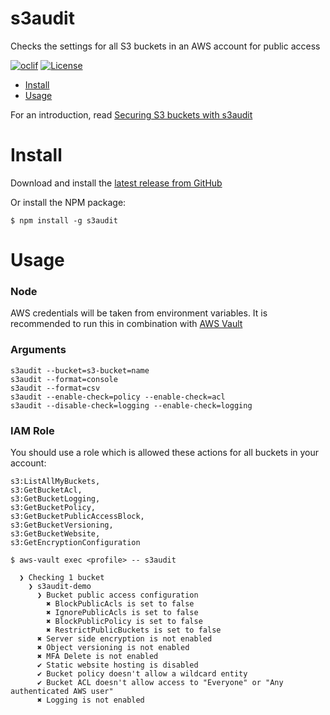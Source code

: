 s3audit
==================

Checks the settings for all S3 buckets in an AWS account for public access

[![oclif](https://img.shields.io/badge/cli-oclif-brightgreen.svg)](https://oclif.io)
[![License](https://img.shields.io/badge/License-Apache%202.0-blue.svg)](https://opensource.org/licenses/Apache-2.0)

<!-- toc -->
* [Install](#install)
* [Usage](#usage)
<!-- tocstop -->

For an introduction, read
[Securing S3 buckets with s3audit](https://medium.com/the-scale-factory/securing-s3-buckets-with-s3audit-a8cb989cb861)

# Install
<!-- install -->
Download and install the [latest release from GitHub](https://github.com/scalefactory/s3audit/releases)

Or install the NPM package:

```sh-session
$ npm install -g s3audit
```
<!-- installstop -->

# Usage
<!-- usage -->

### Node
AWS credentials will be taken from environment variables.
It is recommended to run this in combination with [AWS Vault](https://github.com/99designs/aws-vault)

### Arguments
```
s3audit --bucket=s3-bucket=name
s3audit --format=console
s3audit --format=csv
s3audit --enable-check=policy --enable-check=acl
s3audit --disable-check=logging --enable-check=logging
```

### IAM Role

You should use a role which is allowed these actions for all buckets in your account:

```
s3:ListAllMyBuckets,
s3:GetBucketAcl,
s3:GetBucketLogging,
s3:GetBucketPolicy,
s3:GetBucketPublicAccessBlock,
s3:GetBucketVersioning,
s3:GetBucketWebsite,
s3:GetEncryptionConfiguration
```

```sh-session
$ aws-vault exec <profile> -- s3audit

  ❯ Checking 1 bucket
    ❯ s3audit-demo
      ❯ Bucket public access configuration
        ✖ BlockPublicAcls is set to false
        ✖ IgnorePublicAcls is set to false
        ✖ BlockPublicPolicy is set to false
        ✖ RestrictPublicBuckets is set to false
      ✖ Server side encryption is not enabled
      ✖ Object versioning is not enabled
      ✖ MFA Delete is not enabled
      ✔ Static website hosting is disabled
      ✔ Bucket policy doesn't allow a wildcard entity
      ✔ Bucket ACL doesn't allow access to "Everyone" or "Any authenticated AWS user"
      ✖ Logging is not enabled
```

<!-- usagestop -->
